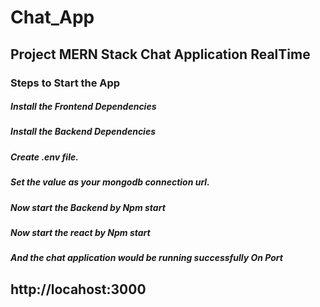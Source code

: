 # Chat_App


## Project MERN Stack Chat Application RealTime


### Steps to Start the App

##### Install the Frontend Dependencies
##### Install the Backend Dependencies
##### Create .env file.
##### Set the value as your mongodb connection url.
##### Now start the Backend by Npm start
##### Now start the react by Npm start
##### And the chat application would be running successfully On Port 
## http://locahost:3000